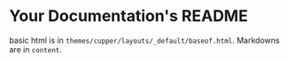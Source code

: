 # Your Documentation's README

basic html is in `themes/cupper/layouts/_default/baseof.html`.
Markdowns are in `content`.